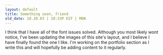 ```yaml
---
layout: default
title: Something soon, friend
old_date: 10.20.03 | 10:33P EST | MON
---
```


I think that I have all of the font issues solved. Although you most likely
wont notice, I've been updating the images of this site's layout, and I
believe I have finally found the one I like. I'm working on the portfolio
section as I write this and will hopefully be adding content to it regularly.
